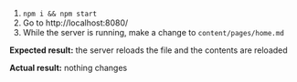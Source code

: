 1. `npm i && npm start`
2. Go to http://localhost:8080/
3. While the server is running, make a change to `content/pages/home.md`

**Expected result:** the server reloads the file and the contents are reloaded

**Actual result:** nothing changes

